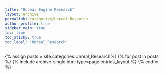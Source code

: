 ```yaml
---
title: "Unreal Engine Research"
layout: archive
permalink: categories/Unreal_Research
author_profile: true
sidebar_main: true
toc: true
toc_sticky: true
toc_label: "Unreal_Research"
---
```


{% assign posts = site.categories.Unreal_Research%}
{% for post in posts %}
  {% include archive-single.html type=page.entries_layout %}
{% endfor %}
